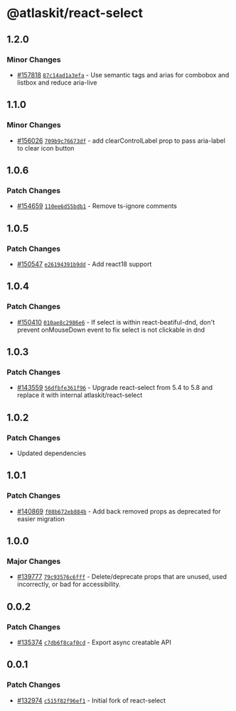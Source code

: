 # @atlaskit/react-select

## 1.2.0

### Minor Changes

- [#157818](https://stash.atlassian.com/projects/CONFCLOUD/repos/confluence-frontend/pull-requests/157818)
  [`87c14ad1a3efa`](https://stash.atlassian.com/projects/CONFCLOUD/repos/confluence-frontend/commits/87c14ad1a3efa) -
  Use semantic tags and arias for combobox and listbox and reduce aria-live

## 1.1.0

### Minor Changes

- [#156026](https://stash.atlassian.com/projects/CONFCLOUD/repos/confluence-frontend/pull-requests/156026)
  [`709b9c76673df`](https://stash.atlassian.com/projects/CONFCLOUD/repos/confluence-frontend/commits/709b9c76673df) -
  add clearControlLabel prop to pass aria-label to clear icon button

## 1.0.6

### Patch Changes

- [#154659](https://stash.atlassian.com/projects/CONFCLOUD/repos/confluence-frontend/pull-requests/154659)
  [`110ee6d55bdb1`](https://stash.atlassian.com/projects/CONFCLOUD/repos/confluence-frontend/commits/110ee6d55bdb1) -
  Remove ts-ignore comments

## 1.0.5

### Patch Changes

- [#150547](https://stash.atlassian.com/projects/CONFCLOUD/repos/confluence-frontend/pull-requests/150547)
  [`e26194391b9dd`](https://stash.atlassian.com/projects/CONFCLOUD/repos/confluence-frontend/commits/e26194391b9dd) -
  Add react18 support

## 1.0.4

### Patch Changes

- [#150410](https://stash.atlassian.com/projects/CONFCLOUD/repos/confluence-frontend/pull-requests/150410)
  [`010ae8c2986e6`](https://stash.atlassian.com/projects/CONFCLOUD/repos/confluence-frontend/commits/010ae8c2986e6) -
  If select is within react-beatiful-dnd, don't prevent onMouseDown event to fix select is not
  clickable in dnd

## 1.0.3

### Patch Changes

- [#143559](https://stash.atlassian.com/projects/CONFCLOUD/repos/confluence-frontend/pull-requests/143559)
  [`56dfbfe361f96`](https://stash.atlassian.com/projects/CONFCLOUD/repos/confluence-frontend/commits/56dfbfe361f96) -
  Upgrade react-select from 5.4 to 5.8 and replace it with internal atlaskit/react-select

## 1.0.2

### Patch Changes

- Updated dependencies

## 1.0.1

### Patch Changes

- [#140869](https://stash.atlassian.com/projects/CONFCLOUD/repos/confluence-frontend/pull-requests/140869)
  [`f08b672eb884b`](https://stash.atlassian.com/projects/CONFCLOUD/repos/confluence-frontend/commits/f08b672eb884b) -
  Add back removed props as deprecated for easier migration

## 1.0.0

### Major Changes

- [#139777](https://stash.atlassian.com/projects/CONFCLOUD/repos/confluence-frontend/pull-requests/139777)
  [`79c93576c6fff`](https://stash.atlassian.com/projects/CONFCLOUD/repos/confluence-frontend/commits/79c93576c6fff) -
  Delete/deprecate props that are unused, used incorrectly, or bad for accessibility.

## 0.0.2

### Patch Changes

- [#135374](https://stash.atlassian.com/projects/CONFCLOUD/repos/confluence-frontend/pull-requests/135374)
  [`c7db6f8caf0cd`](https://stash.atlassian.com/projects/CONFCLOUD/repos/confluence-frontend/commits/c7db6f8caf0cd) -
  Export async creatable API

## 0.0.1

### Patch Changes

- [#132974](https://stash.atlassian.com/projects/CONFCLOUD/repos/confluence-frontend/pull-requests/132974)
  [`c515f82f96ef1`](https://stash.atlassian.com/projects/CONFCLOUD/repos/confluence-frontend/commits/c515f82f96ef1) -
  Initial fork of react-select
